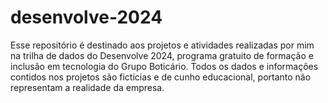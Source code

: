 # desenvolve-2024
Esse repositório é destinado aos projetos e atividades realizadas por mim na trilha de dados do Desenvolve 2024, programa gratuito de formação e inclusão em tecnologia do Grupo Boticário. Todos os dados e informações contidos nos projetos são fictícias e de cunho educacional, portanto não representam a realidade da empresa.

